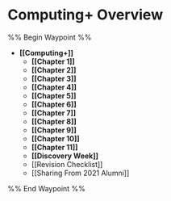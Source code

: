 # Computing+ Overview

%% Begin Waypoint %%
- **[[Computing+]]**
	- **[[Chapter 1]]**
	- **[[Chapter 2]]**
	- **[[Chapter 3]]**
	- **[[Chapter 4]]**
	- **[[Chapter 5]]**
	- **[[Chapter 6]]**
	- **[[Chapter 7]]**
	- **[[Chapter 8]]**
	- **[[Chapter 9]]**
	- **[[Chapter 10]]**
	- **[[Chapter 11]]**
	- **[[Discovery Week]]**
	- [[Revision Checklist]]
	- [[Sharing From 2021 Alumni]]

%% End Waypoint %%
